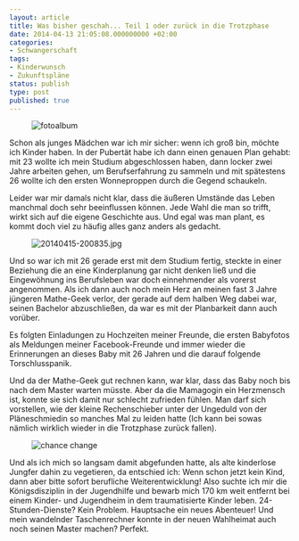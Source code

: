 ```yaml
---
layout: article
title: Was bisher geschah... Teil 1 oder zurück in die Trotzphase
date: 2014-04-13 21:05:08.000000000 +02:00
categories:
- Schwangerschaft
tags:
- Kinderwunsch
- Zukunftspläne
status: publish
type: post
published: true
---
```

<figure>
  <img src="{{ site.url }}/images/photo-album-235603_150.jpg" alt="fotoalbum"/>
</figure>
Schon als junges Mädchen war ich mir sicher: wenn ich groß bin, möchte ich Kinder haben.
In der Pubertät habe ich dann einen genauen Plan gehabt: mit 23 wollte ich mein Studium abgeschlossen haben, dann locker zwei Jahre arbeiten gehen, um Berufserfahrung zu sammeln und mit spätestens 26 wollte ich den ersten Wonneproppen durch die Gegend schaukeln.

Leider war mir damals nicht klar, dass die äußeren Umstände das Leben manchmal doch sehr beeinflussen können.
Jede Wahl die man so trifft, wirkt sich auf die eigene Geschichte aus.
Und egal was man plant, es kommt doch viel zu häufig alles ganz anders als gedacht.

<figure>
  <img src="{{ site.url }}/images/20140415-200835.jpg" alt="20140415-200835.jpg" />
</figure>

Und so war ich mit 26 gerade erst mit dem Studium fertig, steckte in einer Beziehung die an eine Kinderplanung gar nicht denken ließ und die Eingewöhnung ins Berufsleben war doch einnehmender als vorerst angenommen.
Als ich dann auch noch mein Herz an meinen fast 3 Jahre jüngeren Mathe-Geek verlor, der gerade auf dem halben Weg dabei war, seinen Bachelor abzuschließen, da war es mit der Planbarkeit dann auch vorüber.

Es folgten Einladungen zu Hochzeiten meiner Freunde, die ersten Babyfotos als Meldungen meiner Facebook-Freunde und immer wieder die Erinnerungen an dieses Baby mit 26 Jahren und die darauf folgende Torschlusspanik.

Und da der Mathe-Geek gut rechnen kann, war klar, dass das Baby noch bis nach dem Master warten müsste.
Aber da die Mamagogin ein Herzmensch ist, konnte sie sich damit nur schlecht zufrieden fühlen.
Man darf sich vorstellen, wie der kleine Rechenschieber unter der Ungeduld von der Pläneschmiedin so manches Mal zu leiden hatte (Ich kann bei sowas nämlich wirklich wieder in die Trotzphase zurück fallen).

<figure>
  <img src="{{ site.url }}/images/chance_change.jpg" alt="chance change" />
</figure>

Und als ich mich so langsam damit abgefunden hatte, als alte kinderlose Jungfer dahin zu vegetieren, da entschied ich: Wenn schon jetzt kein Kind, dann aber bitte sofort berufliche Weiterentwicklung!
Also suchte ich mir die Königsdisziplin in der Jugendhilfe und bewarb mich 170 km weit entfernt bei einem Kinder- und Jugendheim in dem traumatisierte Kinder leben.
24-Stunden-Dienste? Kein Problem.
Hauptsache ein neues Abenteuer! Und mein wandelnder Taschenrechner konnte in der neuen Wahlheimat auch noch seinen Master machen? Perfekt.

